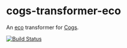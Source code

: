# cogs-transformer-eco

An [eco] transformer for [Cogs].

[![Build Status]](http://travis-ci.org/caseywebdev/cogs-transformer-eco)

[eco]: https://github.com/sstephenson/eco
[Cogs]: https://github.com/caseywebdev/cogs
[Build Status]: https://secure.travis-ci.org/caseywebdev/cogs-transformer-eco.png
